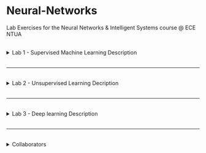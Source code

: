 # Neural-Networks
Lab Exercises for the Neural Networks &amp; Intelligent Systems course @ ECE NTUA

<br> 
 <details><summary> Lab 1 - Supervised Machine Learning Description </summary>
<p>

Supervised Machine Learning utilizing different classifiers on two balanced datasets.

## UCI Dataset - Statlog Vehicle Silhouettes
The dataset that was used can be found [here](http://archive.ics.uci.edu/ml/datasets/Statlog+(Vehicle+Silhouettes))
The training and optimization of the classifiers on the UCI dataset was done exclusively with the skicit-learn functions. After the initial exploratory data analysis we utilised the ***Dummy, Gaussian Naive Bayes (GNB), KNeirestNeighbors (kNN) &amp; Logistic Regression (LR)*** classifiers and evaluated their performance based on ***Accuracy*** and ***F1-score*** metrics. Lastly, the afforementioned classifiers were optimized by setting up pipelines and performing ***Grid Search*** to fine-tune them.

## Kaggle Dataset - CS:GO Round Winner Classification
The dataset that was used can be found [here](https://www.kaggle.com/christianlillelund/csgo-round-winner-classification)
The training and optimization of the classifiers on the UCI dataset was done with the skicit-learn functions and the optuna library. After the initial exploratory data analysis we utilised the ***Mylti-Layer Perceptron (MLP) &amp; Support Vector Machines (SVM)*** and ***Logistic Regression (LR)*** classifiers and evaluated their performance based on ***Accuracy &amp; F1-score*** metrics. Lastly, the afforementioned classifiers were optimized by setting up pipelines and utilizing both ***Grid Search*** and the ***Optuna otimization libary*** to fine-tune them.

</p>
</details>
<br>

-----
<br> 
 <details><summary> Lab 2 - Unsupervised Learning Decription </summary>
<p>

The dataset used is based on the [Carnegie Mellon Movie Summary Corpus](http://www.cs.cmu.edu/~ark/personas/). This is a dataset with 22,301 movie descriptions and for the purpose of this exercise a partition of ***5000*** movies was used.

## Application 1: Implementation of a content-based movie recommendation system

The first application that was developed was a content based recommender system. Recommender systems aim to automatically suggest to the user items from a collection that ideally we want the user to find interesting. The categorization of recommendation systems is based on how the selection (filtering) of the recommended items is done. The two main categories are collaborative filtering, where the system suggests to the user objects that have been positively evaluated by users who have a similar history of evaluations, and content based filtering, where objects are suggested to the user with similar content (based on some characteristics) to those he has previously rated positively.

## Application 2: Topological and semantic representation of movies using SOM

In the second application we relied on the topological properties of Self Organizing Maps (SOM) to make a two-dimensional map (grid) where all the films of the group's collection are displayed in a spatially coherent manner in terms of content and mainly their genre.

</p>
</details>
<br>

-----
<br> 
 <details><summary> Lab 3 - Deep learning Description </summary>
<p>

## Image Captioning

We studied a problem that combines Computer Vision and Natural Language Processing. Specifically, we build a neural network for producing verbal descriptions from images (Image Captioning).
The dataset used for this exercise is ***flickr30k-images-ecemod***, a split of **Flick30k** specifically set for the needs of our Neural Networks class.
flickr30k-images-ecemod has a similar organization to ***COCO***. Each image has 5 captions made by different people through Amazon's Mechanical Turk service.
The model is based on the general architecture of transformers. A convolutional network is used as an encoder of the visual information and a series of transformer-decoder layers produce the verbal description. Transformer-decoder levels also include attention levels. The model's perfomance was evaluated using ***BLEU (Bilingual Evaluation Understudy) score***. Diffrent Embeddings were utilized to test the model's perfomance and ***Beam Serach*** was implemened for better sentence generator accuracy.

</p>
</details>
<br>

-----
<br> 
 <details><summary> Collaborators </summary>
<p>

| Name                                | Εmail                  | AM         |
| ----------------------------------- | ---------------------- | ---------- |
| Papanikolaou Ioannis                | *el18064@mail.ntua.gr* | 031 18 064 |
| Andreas Chrysovalantis-Konstantinos | *el18102@mail.ntua.gr* | 031 18 102 |
| Maniatis Andreas                    | *el18070@mail.ntua.gr* | 031 18 070 |

</p>
</details>
<br>
